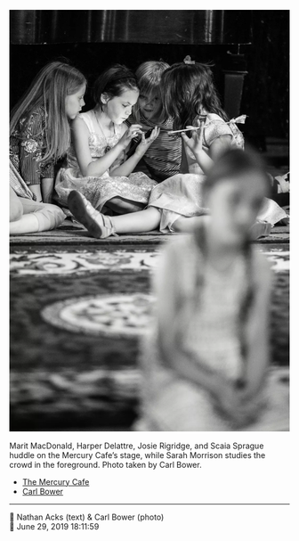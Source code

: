 ![Marit MacDonald, Harper Delattre, Josie Rigridge, and Scaia Sprague huddle on the Mercury Cafe’s stage](assets/05b3805e961e3e2757a3d4b7ae87c338.webp)

Marit MacDonald, Harper Delattre, Josie Rigridge, and Scaia Sprague huddle on the Mercury Cafe’s stage, while Sarah Morrison studies the crowd in the foreground. Photo taken by Carl Bower.

* [The Mercury Cafe](http://mercurycafe.com)
* [Carl Bower](https://carlbowerphotos.com)

- - - -

<span aria-hidden="true">👥</span> Nathan Acks (text) & Carl Bower (photo)  
<span aria-hidden="true">📅</span> June 29, 2019 18:11:59
